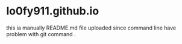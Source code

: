 # lo0fy911.github.io
this ia manually README.md file uploaded since command line have problem with git command .
